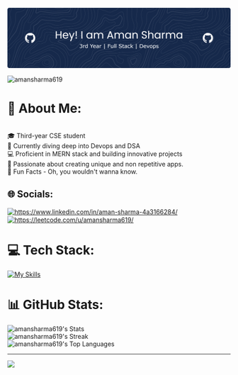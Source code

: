 ![Header](./github-header-banner.png)



<p align="left">
  <img src="https://komarev.com/ghpvc/?username=amansharma619&label=Profile%20views&color=0e75b6&style=flat" alt="amansharma619" />
</p>

# 💫 About Me:
<br>🎓 Third-year CSE student  
🌱 Currently diving deep into Devops and DSA  
💻 Proficient in MERN stack and building innovative projects  
🚀 Passionate about creating unique and non repetitive apps.  
📌 Fun Facts - Oh, you wouldn't wanna know.

## 🌐 Socials:

<p align="left">
<a href="https://linkedin.com/in/aman-sharma-4a3166284/" target="blank"><img align="center" src="https://raw.githubusercontent.com/rahuldkjain/github-profile-readme-generator/master/src/images/icons/Social/linked-in-alt.svg" alt="https://www.linkedin.com/in/aman-sharma-4a3166284/" height="30" width="40" /></a>
<a href="https://leetcode.com/u/amansharma619/" target="blank"><img align="center" src="https://raw.githubusercontent.com/rahuldkjain/github-profile-readme-generator/master/src/images/icons/Social/leet-code.svg" alt="https://leetcode.com/u/amansharma619/" height="30" width="40" /></a>
</p>

# 💻 Tech Stack:
[![My Skills](https://skillicons.dev/icons?i=javascript,c,cpp,python,html,css,react,nextjs,tailwind,docker,aws,mongodb,express,nodejs,mysql,postman&theme=light)](https://skillicons.dev)
# 📊 GitHub Stats:
![amansharma619's Stats](https://github-readme-stats.vercel.app/api?username=amansharma619&theme=tokyonight&show_icons=true&hide_border=true&count_private=true) <br/>
![amansharma619's Streak](https://github-readme-streak-stats.herokuapp.com/?user=amansharma619&theme=tokyonight&hide_border=true) <br/>
![amansharma619's Top Languages](https://github-readme-stats.vercel.app/api/top-langs/?username=amansharma619&theme=tokyonight&show_icons=true&hide_border=true&layout=compact)

---
[![](https://visitcount.itsvg.in/api?id=amansharma619&icon=0&color=0)](https://visitcount.itsvg.in)
